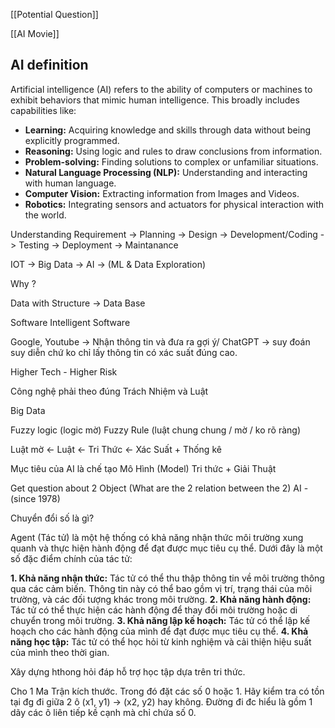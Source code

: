 [[Potential Question]]

[[AI Movie]]
## AI definition

Artificial intelligence (AI) refers to the ability of computers or machines to exhibit behaviors that mimic human intelligence. This broadly includes capabilities like:

- **Learning:** Acquiring knowledge and skills through data without being explicitly programmed.
- **Reasoning:** Using logic and rules to draw conclusions from information.
- **Problem-solving:** Finding solutions to complex or unfamiliar situations.
- **Natural Language Processing (NLP):** Understanding and interacting with human language.
- **Computer Vision:** Extracting information from Images and Videos.
- **Robotics:** Integrating sensors and actuators for physical interaction with the world.



Understanding Requirement -> Planning -> Design -> Development/Coding ->  Testing -> Deployment -> Maintanance 

IOT -> Big Data -> AI -> (ML & Data Exploration)

Why ?

Data with Structure -> Data Base

Software 
Intelligent Software

Google, Youtube -> Nhận thông tin và đưa ra gợi ý/
ChatGPT -> suy đoán suy diễn chứ ko chỉ lấy thông tin có xác suất đúng cao.

Higher Tech - Higher Risk

Công nghệ phải theo đúng Trách Nhiệm và Luật

Big Data 

Fuzzy logic (logic mờ) 
Fuzzy Rule (luật chung chung / mờ / ko rõ ràng)

Luật mờ <- Luật <- Tri Thức <- Xác Suất + Thống kê

Mục tiêu của AI là chế tạo Mô Hình (Model) 
	Tri thức + Giải Thuật


Get question about 2 Object (What are the 2 relation between the 2)
AI - (since 1978)

Chuyển đổi số là gì?

Agent (Tác tử) là một hệ thống có khả năng nhận thức môi trường xung quanh và thực hiện hành động để đạt được mục tiêu cụ thể.
Dưới đây là một số đặc điểm chính của tác tử:

**1. Khả năng nhận thức:** Tác tử có thể thu thập thông tin về môi trường thông qua các cảm biến. Thông tin này có thể bao gồm vị trí, trạng thái của môi trường, và các đối tượng khác trong môi trường.
**2. Khả năng hành động:** Tác tử có thể thực hiện các hành động để thay đổi môi trường hoặc di chuyển trong môi trường.
**3. Khả năng lập kế hoạch:** Tác tử có thể lập kế hoạch cho các hành động của mình để đạt được mục tiêu cụ thể.
**4. Khả năng học tập:** Tác tử có thể học hỏi từ kinh nghiệm và cải thiện hiệu suất của mình theo thời gian.

Xây dựng hthong hỏi đáp hỗ trợ học tập dựa trên tri thức.


Cho 1 Ma Trận kích thước. Trong đó đặt các số 0 hoặc 1. Hãy kiểm tra có tồn tại đg đi giữa 2 ô (x1, y1) -> (x2, y2) hay không. Đường đi đc hiểu là gồm 1 dãy các ô liên tiếp kề cạnh mà chỉ chứa số 0.